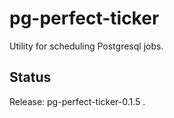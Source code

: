 pg-perfect-ticker
=================

Utility for scheduling Postgresql jobs.


Status
------

Release: pg-perfect-ticker-0.1.5 .
